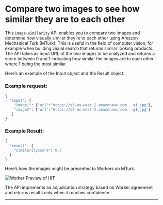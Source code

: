# Compare two images to see how similar they are to each other

This `image-similarity` API enables you to compare two images and determine how visually similar they’re to each other using Amazon Mechanical Turk (MTurk). This is useful in the field of computer vision, for example when building visual search that returns similar looking products. The API takes as input URL of the two images to be analyzed and returns a score between 0 and 1 indicating how similar the images are to each other where 1 being the most similar.

Here’s an example of the Input object and the Result object:

### Example request:

```python
{
  "input": {
    "image1": {"url":"https://s3-us-west-2.amazonaws.com...a1.jpg"},
    "image2": {"url":"https://s3-us-west-2.amazonaws.com...g1.jpg"}
   }
}
```

### Example Result:

```python
{
  "result": {
    "similarityScore": 0.5
  }
}
```

Here’s how the images might be presented to Workers on MTurk.

![Worker Preview of HIT](https://cdn-images-1.medium.com/max/800/1*S268GrGji75KrQmfW62LNA.png "Worker Preview of HIT")

The API implements an adjudication strategy based on Worker agreement and returns results only when it reaches confidence.

---
